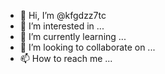 - 👋 Hi, I’m @kfgdzz7tc
- 👀 I’m interested in ...
- 🌱 I’m currently learning ...
- 💞️ I’m looking to collaborate on ...
- 📫 How to reach me ...

<!---
kfgdzz7tc/kfgdzz7tc is a ✨ special ✨ repository because its `README.md` (this file) appears on your GitHub profile.
You can click the Preview link to take a look at your changes.
--->
